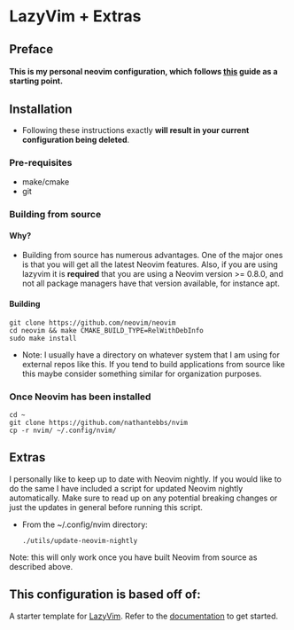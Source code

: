 # LazyVim + Extras 

## Preface
#### This is my personal neovim configuration, which follows [this](https://www.youtube.com/watch?v=fFHlfbKVi30&list=WL&index=1&t=577s&ab_channel=devaslife) guide as a starting point.
## Installation
- Following these instructions exactly **will result in your current configuration being deleted**.
### Pre-requisites
- make/cmake
- git
### Building from source
#### Why?
- Building from source has numerous advantages. One of the major ones is that you will get all the latest Neovim features. Also, if you are using lazyvim it is **required** that you are using a Neovim version >= 0.8.0, and not all package managers have that version available, for instance apt.
#### Building 
    git clone https://github.com/neovim/neovim
    cd neovim && make CMAKE_BUILD_TYPE=RelWithDebInfo 
    sudo make install

- Note: I usually have a directory on whatever system that I am using for external repos like this. If you tend to build applications from source like this maybe consider something similar for organization purposes.
### Once Neovim has been installed
    cd ~
    git clone https://github.com/nathantebbs/nvim
    cp -r nvim/ ~/.config/nvim/

## Extras
I personally like to keep up to date with Neovim nightly. If you would like to do the same I have included a script for updated Neovim nightly automatically. Make sure to read up on any potential breaking changes or just the updates in general before running this script.

- From the ~/.config/nvim directory:

      ./utils/update-neovim-nightly

Note: this will only work once you have built Neovim from source as described above.


## This configuration is based off of:
A starter template for [LazyVim](https://github.com/LazyVim/LazyVim).
Refer to the [documentation](https://lazyvim.github.io/installation) to get started.
